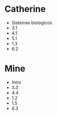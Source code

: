 # Catherine
- Sistemas biologicos
- 3.1
- 4.1
- 5.1
- 1.3
- 6.2

# Mine
- Intro
- 3.3
- 4.4
- 1.2
- 1.5
- 6.3
